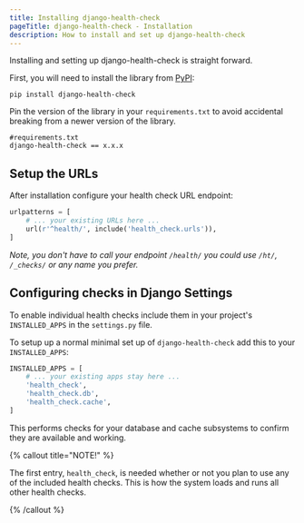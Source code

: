 ```yaml
---
title: Installing django-health-check
pageTitle: django-health-check - Installation
description: How to install and set up django-health-check
---
```


Installing and setting up django-health-check is straight forward.

First, you will need to install the library from [PyPI](https://pypi.org/project/django-health-check/):

```shell
pip install django-health-check
```

Pin the version of the library in your `requirements.txt` to avoid  accidental breaking from a newer version of the library.

```shell
#requirements.txt
django-health-check == x.x.x
```

## Setup the URLs

After installation configure your health check URL endpoint:

```python
urlpatterns = [
    # ... your existing URLs here ...
    url(r'^health/', include('health_check.urls')),
]
```

_*Note, you don't have to call your endpoint `/health/` you could use
`/ht/`, `/_checks/` or any name you prefer.*_

## Configuring checks in Django Settings

To enable individual health checks include them in your
project's `INSTALLED_APPS`  in the `settings.py` file.

To setup up a normal minimal set up of `django-health-check` add this to your
`INSTALLED_APPS`:

```python
INSTALLED_APPS = [
    # ... your existing apps stay here ...
    'health_check',
    'health_check.db',
    'health_check.cache',
]
```

This performs checks for your database and cache subsystems to confirm they are available and working.

{% callout title="NOTE!" %}

The first entry, `health_check`, is needed whether or not you plan to use any of the included
health checks. This is how the system loads and runs all other health checks.

{% /callout %}

